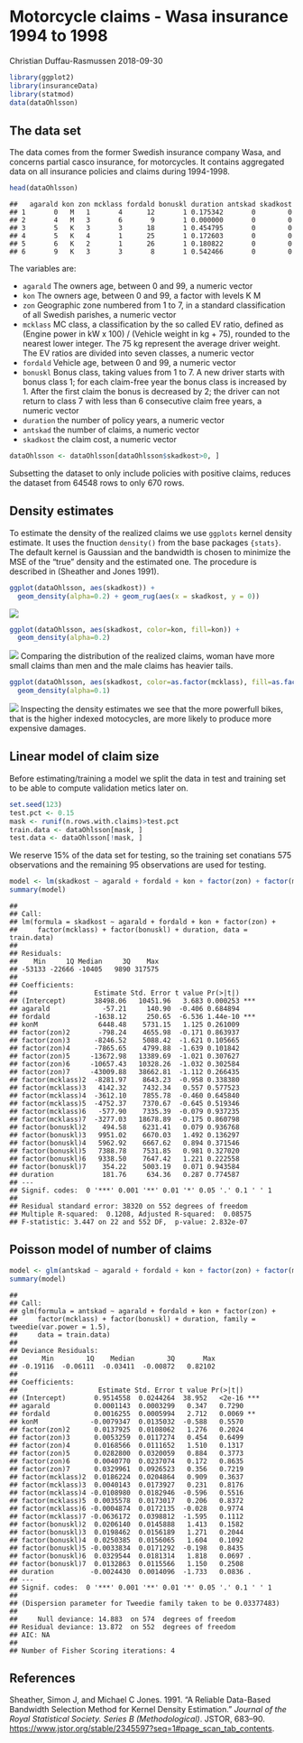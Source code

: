 Motorcycle claims - Wasa insurance 1994 to 1998
================
Christian Duffau-Rasmussen
2018-09-30

``` r
library(ggplot2)
library(insuranceData)
library(statmod)
data(dataOhlsson)
```

## The data set

The data comes from the former Swedish insurance company Wasa, and
concerns partial casco insurance, for motorcycles. It contains
aggregated data on all insurance policies and claims during
    1994-1998.

``` r
head(dataOhlsson)
```

    ##   agarald kon zon mcklass fordald bonuskl duration antskad skadkost
    ## 1       0   M   1       4      12       1 0.175342       0        0
    ## 2       4   M   3       6       9       1 0.000000       0        0
    ## 3       5   K   3       3      18       1 0.454795       0        0
    ## 4       5   K   4       1      25       1 0.172603       0        0
    ## 5       6   K   2       1      26       1 0.180822       0        0
    ## 6       9   K   3       3       8       1 0.542466       0        0

The variables are:

  - `agarald` The owners age, between 0 and 99, a numeric vector
  - `kon` The owners age, between 0 and 99, a factor with levels K M
  - `zon` Geographic zone numbered from 1 to 7, in a standard
    classification of all Swedish parishes, a numeric vector
  - `mcklass` MC class, a classification by the so called EV ratio,
    defined as (Engine power in kW x 100) / (Vehicle weight in kg + 75),
    rounded to the nearest lower integer. The 75 kg represent the
    average driver weight. The EV ratios are divided into seven classes,
    a numeric vector
  - `fordald` Vehicle age, between 0 and 99, a numeric vector
  - `bonuskl` Bonus class, taking values from 1 to 7. A new driver
    starts with bonus class 1; for each claim-free year the bonus class
    is increased by 1. After the first claim the bonus is decreased by
    2; the driver can not return to class 7 with less than 6 consecutive
    claim free years, a numeric vector
  - `duration` the number of policy years, a numeric vector
  - `antskad` the number of claims, a numeric vector
  - `skadkost` the claim cost, a numeric vector

<!-- end list -->

``` r
dataOhlsson <- dataOhlsson[dataOhlsson$skadkost>0, ]
```

Subsetting the dataset to only include policies with positive claims,
reduces the dataset from 64548 rows to only 670 rows.

## Density estimates

To estimate the density of the realized claims we use `ggplots` kernel
density estimate. It uses the fnuction `density()` from the base
packages `{stats}`. The default kernel is Gaussian and the bandwidth is
chosen to minimize the MSE of the “true” density and the estimated one.
The procedure is described in (Sheather and Jones 1991).

``` r
ggplot(dataOhlsson, aes(skadkost)) +
  geom_density(alpha=0.2) + geom_rug(aes(x = skadkost, y = 0))
```

![](analysis_files/figure-gfm/unnamed-chunk-6-1.png)<!-- -->

``` r
ggplot(dataOhlsson, aes(skadkost, color=kon, fill=kon)) +
  geom_density(alpha=0.2)
```

![](analysis_files/figure-gfm/unnamed-chunk-7-1.png)<!-- --> Comparing
the distribution of the realized claims, woman have more small claims
than men and the male claims has heavier
tails.

``` r
ggplot(dataOhlsson, aes(skadkost, color=as.factor(mcklass), fill=as.factor(mcklass))) +
  geom_density(alpha=0.1)
```

![](analysis_files/figure-gfm/unnamed-chunk-8-1.png)<!-- --> Inspecting
the density estimates we see that the more powerfull bikes, that is the
higher indexed motocycles, are more likely to produce more expensive
damages.

## Linear model of claim size

Before estimating/training a model we split the data in test and
training set to be able to compute validation metics later on.

``` r
set.seed(123)
test.pct <- 0.15
mask <- runif(n.rows.with.claims)>test.pct
train.data <- dataOhlsson[mask, ]
test.data <- dataOhlsson[!mask, ]
```

We reserve 15% of the data set for testing, so the training set
conatians 575 observations and the remaining 95 observations are used
for
testing.

``` r
model <- lm(skadkost ~ agarald + fordald + kon + factor(zon) + factor(mcklass) + factor(bonuskl) + duration, data=train.data)
summary(model)
```

    ## 
    ## Call:
    ## lm(formula = skadkost ~ agarald + fordald + kon + factor(zon) + 
    ##     factor(mcklass) + factor(bonuskl) + duration, data = train.data)
    ## 
    ## Residuals:
    ##    Min     1Q Median     3Q    Max 
    ## -53133 -22666 -10405   9890 317575 
    ## 
    ## Coefficients:
    ##                   Estimate Std. Error t value Pr(>|t|)    
    ## (Intercept)       38498.06   10451.96   3.683 0.000253 ***
    ## agarald             -57.21     140.90  -0.406 0.684894    
    ## fordald           -1638.12     250.65  -6.536 1.44e-10 ***
    ## konM               6448.48    5731.15   1.125 0.261009    
    ## factor(zon)2       -798.24    4655.98  -0.171 0.863937    
    ## factor(zon)3      -8246.52    5088.42  -1.621 0.105665    
    ## factor(zon)4      -7865.65    4799.88  -1.639 0.101842    
    ## factor(zon)5     -13672.98   13389.69  -1.021 0.307627    
    ## factor(zon)6     -10657.43   10328.26  -1.032 0.302584    
    ## factor(zon)7     -43009.88   38662.81  -1.112 0.266435    
    ## factor(mcklass)2  -8281.97    8643.23  -0.958 0.338380    
    ## factor(mcklass)3   4142.32    7432.34   0.557 0.577523    
    ## factor(mcklass)4  -3612.10    7855.78  -0.460 0.645840    
    ## factor(mcklass)5  -4752.37    7370.67  -0.645 0.519346    
    ## factor(mcklass)6   -577.90    7335.39  -0.079 0.937235    
    ## factor(mcklass)7  -3277.03   18678.89  -0.175 0.860798    
    ## factor(bonuskl)2    494.58    6231.41   0.079 0.936768    
    ## factor(bonuskl)3   9951.02    6670.03   1.492 0.136297    
    ## factor(bonuskl)4   5962.92    6667.62   0.894 0.371546    
    ## factor(bonuskl)5   7388.78    7531.85   0.981 0.327020    
    ## factor(bonuskl)6   9338.50    7647.42   1.221 0.222558    
    ## factor(bonuskl)7    354.22    5003.19   0.071 0.943584    
    ## duration            181.76     634.36   0.287 0.774587    
    ## ---
    ## Signif. codes:  0 '***' 0.001 '**' 0.01 '*' 0.05 '.' 0.1 ' ' 1
    ## 
    ## Residual standard error: 38320 on 552 degrees of freedom
    ## Multiple R-squared:  0.1208, Adjusted R-squared:  0.08575 
    ## F-statistic: 3.447 on 22 and 552 DF,  p-value: 2.832e-07

## Poisson model of number of claims

``` r
model <- glm(antskad ~ agarald + fordald + kon + factor(zon) + factor(mcklass) + factor(bonuskl) + duration, data=train.data, family=tweedie(var.power = 1.5))
summary(model)
```

    ## 
    ## Call:
    ## glm(formula = antskad ~ agarald + fordald + kon + factor(zon) + 
    ##     factor(mcklass) + factor(bonuskl) + duration, family = tweedie(var.power = 1.5), 
    ##     data = train.data)
    ## 
    ## Deviance Residuals: 
    ##      Min        1Q    Median        3Q       Max  
    ## -0.19116  -0.06111  -0.03411  -0.00872   0.82102  
    ## 
    ## Coefficients:
    ##                    Estimate Std. Error t value Pr(>|t|)    
    ## (Intercept)       0.9514558  0.0244264  38.952   <2e-16 ***
    ## agarald           0.0001143  0.0003299   0.347   0.7290    
    ## fordald           0.0016255  0.0005994   2.712   0.0069 ** 
    ## konM             -0.0079347  0.0135032  -0.588   0.5570    
    ## factor(zon)2      0.0137925  0.0108062   1.276   0.2024    
    ## factor(zon)3      0.0053259  0.0117274   0.454   0.6499    
    ## factor(zon)4      0.0168566  0.0111652   1.510   0.1317    
    ## factor(zon)5      0.0282800  0.0320059   0.884   0.3773    
    ## factor(zon)6      0.0040770  0.0237074   0.172   0.8635    
    ## factor(zon)7      0.0329961  0.0926523   0.356   0.7219    
    ## factor(mcklass)2  0.0186224  0.0204864   0.909   0.3637    
    ## factor(mcklass)3  0.0040143  0.0173927   0.231   0.8176    
    ## factor(mcklass)4 -0.0108980  0.0182946  -0.596   0.5516    
    ## factor(mcklass)5  0.0035578  0.0173017   0.206   0.8372    
    ## factor(mcklass)6 -0.0004874  0.0172135  -0.028   0.9774    
    ## factor(mcklass)7 -0.0636172  0.0398812  -1.595   0.1112    
    ## factor(bonuskl)2  0.0206140  0.0145888   1.413   0.1582    
    ## factor(bonuskl)3  0.0198462  0.0156189   1.271   0.2044    
    ## factor(bonuskl)4  0.0250385  0.0156065   1.604   0.1092    
    ## factor(bonuskl)5 -0.0033834  0.0171292  -0.198   0.8435    
    ## factor(bonuskl)6  0.0329544  0.0181314   1.818   0.0697 .  
    ## factor(bonuskl)7  0.0132863  0.0115566   1.150   0.2508    
    ## duration         -0.0024430  0.0014096  -1.733   0.0836 .  
    ## ---
    ## Signif. codes:  0 '***' 0.001 '**' 0.01 '*' 0.05 '.' 0.1 ' ' 1
    ## 
    ## (Dispersion parameter for Tweedie family taken to be 0.03377483)
    ## 
    ##     Null deviance: 14.883  on 574  degrees of freedom
    ## Residual deviance: 13.872  on 552  degrees of freedom
    ## AIC: NA
    ## 
    ## Number of Fisher Scoring iterations: 4

## References

<div id="refs" class="references">

<div id="ref-sheather_and_jones_1991">

Sheather, Simon J, and Michael C Jones. 1991. “A Reliable Data-Based
Bandwidth Selection Method for Kernel Density Estimation.” *Journal of
the Royal Statistical Society. Series B (Methodological)*. JSTOR,
683–90.
<https://www.jstor.org/stable/2345597?seq=1#page_scan_tab_contents>.

</div>

</div>
